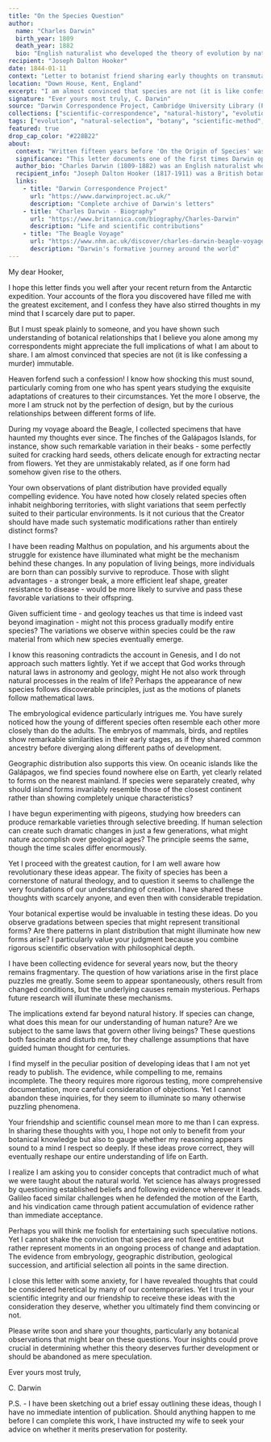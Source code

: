 ```yaml
---
title: "On the Species Question"
author:
  name: "Charles Darwin"
  birth_year: 1809
  death_year: 1882
  bio: "English naturalist who developed the theory of evolution by natural selection"
recipient: "Joseph Dalton Hooker"
date: 1844-01-11
context: "Letter to botanist friend sharing early thoughts on transmutation of species"
location: "Down House, Kent, England"
excerpt: "I am almost convinced that species are not (it is like confessing a murder) immutable."
signature: "Ever yours most truly, C. Darwin"
source: "Darwin Correspondence Project, Cambridge University Library (Public Domain)"
collections: ["scientific-correspondence", "natural-history", "evolutionary-theory"]
tags: ["evolution", "natural-selection", "botany", "scientific-method", "species"]
featured: true
drop_cap_color: "#228B22"
about:
  context: "Written fifteen years before 'On the Origin of Species' was published, this letter reveals Darwin's early thinking about evolution. He had just returned from the Beagle voyage and was developing his theory in secret, sharing his thoughts only with trusted friends like Hooker."
  significance: "This letter documents one of the first times Darwin openly shared his revolutionary ideas about the mutability of species. His comparison to 'confessing a murder' shows how controversial he knew these ideas would be in Victorian society."
  author_bio: "Charles Darwin (1809-1882) was an English naturalist whose theory of evolution by natural selection became the foundation of modern biology. His voyage on HMS Beagle and subsequent research revolutionized our understanding of life on Earth."
  recipient_info: "Joseph Dalton Hooker (1817-1911) was a British botanist and explorer who became one of Darwin's closest friends and scientific confidants. He provided crucial support and botanical expertise for Darwin's evolutionary theory."
  links:
    - title: "Darwin Correspondence Project"
      url: "https://www.darwinproject.ac.uk/"
      description: "Complete archive of Darwin's letters"
    - title: "Charles Darwin - Biography"
      url: "https://www.britannica.com/biography/Charles-Darwin"
      description: "Life and scientific contributions"
    - title: "The Beagle Voyage"
      url: "https://www.nhm.ac.uk/discover/charles-darwin-beagle-voyage.html"
      description: "Darwin's formative journey around the world"
---
```


My dear Hooker,

I hope this letter finds you well after your recent return from the Antarctic expedition. Your accounts of the flora you discovered have filled me with the greatest excitement, and I confess they have also stirred thoughts in my mind that I scarcely dare put to paper.

But I must speak plainly to someone, and you have shown such understanding of botanical relationships that I believe you alone among my correspondents might appreciate the full implications of what I am about to share. I am almost convinced that species are not (it is like confessing a murder) immutable.

Heaven forfend such a confession! I know how shocking this must sound, particularly coming from one who has spent years studying the exquisite adaptations of creatures to their circumstances. Yet the more I observe, the more I am struck not by the perfection of design, but by the curious relationships between different forms of life.

During my voyage aboard the Beagle, I collected specimens that have haunted my thoughts ever since. The finches of the Galápagos Islands, for instance, show such remarkable variation in their beaks - some perfectly suited for cracking hard seeds, others delicate enough for extracting nectar from flowers. Yet they are unmistakably related, as if one form had somehow given rise to the others.

Your own observations of plant distribution have provided equally compelling evidence. You have noted how closely related species often inhabit neighboring territories, with slight variations that seem perfectly suited to their particular environments. Is it not curious that the Creator should have made such systematic modifications rather than entirely distinct forms?

I have been reading Malthus on population, and his arguments about the struggle for existence have illuminated what might be the mechanism behind these changes. In any population of living beings, more individuals are born than can possibly survive to reproduce. Those with slight advantages - a stronger beak, a more efficient leaf shape, greater resistance to disease - would be more likely to survive and pass these favorable variations to their offspring.

Given sufficient time - and geology teaches us that time is indeed vast beyond imagination - might not this process gradually modify entire species? The variations we observe within species could be the raw material from which new species eventually emerge.

I know this reasoning contradicts the account in Genesis, and I do not approach such matters lightly. Yet if we accept that God works through natural laws in astronomy and geology, might He not also work through natural processes in the realm of life? Perhaps the appearance of new species follows discoverable principles, just as the motions of planets follow mathematical laws.

The embryological evidence particularly intrigues me. You have surely noticed how the young of different species often resemble each other more closely than do the adults. The embryos of mammals, birds, and reptiles show remarkable similarities in their early stages, as if they shared common ancestry before diverging along different paths of development.

Geographic distribution also supports this view. On oceanic islands like the Galápagos, we find species found nowhere else on Earth, yet clearly related to forms on the nearest mainland. If species were separately created, why should island forms invariably resemble those of the closest continent rather than showing completely unique characteristics?

I have begun experimenting with pigeons, studying how breeders can produce remarkable varieties through selective breeding. If human selection can create such dramatic changes in just a few generations, what might nature accomplish over geological ages? The principle seems the same, though the time scales differ enormously.

Yet I proceed with the greatest caution, for I am well aware how revolutionary these ideas appear. The fixity of species has been a cornerstone of natural theology, and to question it seems to challenge the very foundations of our understanding of creation. I have shared these thoughts with scarcely anyone, and even then with considerable trepidation.

Your botanical expertise would be invaluable in testing these ideas. Do you observe gradations between species that might represent transitional forms? Are there patterns in plant distribution that might illuminate how new forms arise? I particularly value your judgment because you combine rigorous scientific observation with philosophical depth.

I have been collecting evidence for several years now, but the theory remains fragmentary. The question of how variations arise in the first place puzzles me greatly. Some seem to appear spontaneously, others result from changed conditions, but the underlying causes remain mysterious. Perhaps future research will illuminate these mechanisms.

The implications extend far beyond natural history. If species can change, what does this mean for our understanding of human nature? Are we subject to the same laws that govern other living beings? These questions both fascinate and disturb me, for they challenge assumptions that have guided human thought for centuries.

I find myself in the peculiar position of developing ideas that I am not yet ready to publish. The evidence, while compelling to me, remains incomplete. The theory requires more rigorous testing, more comprehensive documentation, more careful consideration of objections. Yet I cannot abandon these inquiries, for they seem to illuminate so many otherwise puzzling phenomena.

Your friendship and scientific counsel mean more to me than I can express. In sharing these thoughts with you, I hope not only to benefit from your botanical knowledge but also to gauge whether my reasoning appears sound to a mind I respect so deeply. If these ideas prove correct, they will eventually reshape our entire understanding of life on Earth.

I realize I am asking you to consider concepts that contradict much of what we were taught about the natural world. Yet science has always progressed by questioning established beliefs and following evidence wherever it leads. Galileo faced similar challenges when he defended the motion of the Earth, and his vindication came through patient accumulation of evidence rather than immediate acceptance.

Perhaps you will think me foolish for entertaining such speculative notions. Yet I cannot shake the conviction that species are not fixed entities but rather represent moments in an ongoing process of change and adaptation. The evidence from embryology, geographic distribution, geological succession, and artificial selection all points in the same direction.

I close this letter with some anxiety, for I have revealed thoughts that could be considered heretical by many of our contemporaries. Yet I trust in your scientific integrity and our friendship to receive these ideas with the consideration they deserve, whether you ultimately find them convincing or not.

Please write soon and share your thoughts, particularly any botanical observations that might bear on these questions. Your insights could prove crucial in determining whether this theory deserves further development or should be abandoned as mere speculation.

Ever yours most truly,

C. Darwin

P.S. - I have been sketching out a brief essay outlining these ideas, though I have no immediate intention of publication. Should anything happen to me before I can complete this work, I have instructed my wife to seek your advice on whether it merits preservation for posterity.